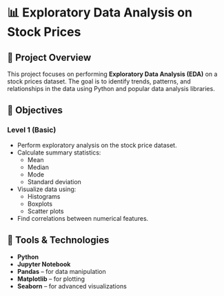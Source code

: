 # 📊 Exploratory Data Analysis on Stock Prices

## 📝 Project Overview

This project focuses on performing **Exploratory Data Analysis (EDA)** on a stock prices dataset. The goal is to identify trends, patterns, and relationships in the data using Python and popular data analysis libraries.

## 🎯 Objectives

### Level 1 (Basic)
- Perform exploratory analysis on the stock price dataset.
- Calculate summary statistics:
  - Mean
  - Median
  - Mode
  - Standard deviation
- Visualize data using:
  - Histograms
  - Boxplots
  - Scatter plots
- Find correlations between numerical features.

## 🧰 Tools & Technologies

- **Python**
- **Jupyter Notebook**
- **Pandas** – for data manipulation
- **Matplotlib** – for plotting
- **Seaborn** – for advanced visualizations


